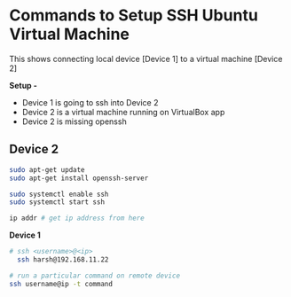 # Commands to Setup SSH Ubuntu Virtual Machine

This shows connecting local device [Device 1] to a virtual machine [Device 2]

**Setup -**
 - Device 1 is going to ssh into Device 2
 - Device 2 is a virtual machine running on VirtualBox app
 - Device 2 is missing openssh

**Device 2**
---
```bash
sudo apt-get update
sudo apt-get install openssh-server

sudo systemctl enable ssh
sudo systemctl start ssh

ip addr # get ip address from here
```

**Device 1**
```bash
# ssh <username>@<ip> 
  ssh harsh@192.168.11.22

# run a particular command on remote device
ssh username@ip -t command




```